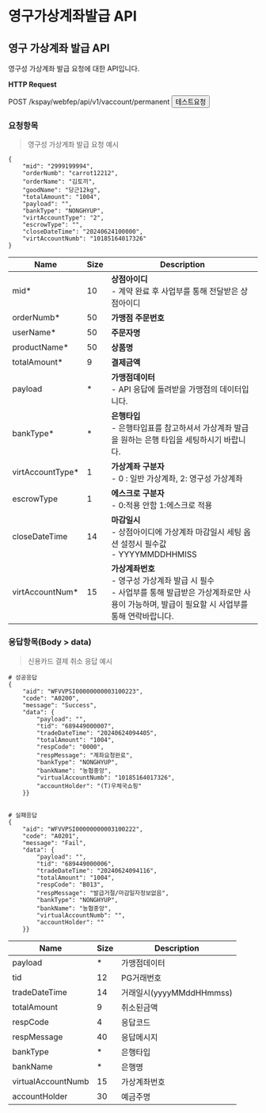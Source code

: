 # 영구가상계좌발급 API

## 영구 가상계좌 발급 API

영구성 가상계좌 발급 요청에 대한 API입니다.

**HTTP Request**

POST /kspay/webfep/api/v1/vaccount/permanent <code><button type="button" onclick="javascript:window.open('https://pgdev.ksnet.co.kr/kspay/webfep//api/test/x.jsp?api=vaccount_permanent');">테스트요청</button></code>

### 요청항목

> 영구성 가상계좌 발급 요청 예시

```예시
{
    "mid": "2999199994",
    "orderNumb": "carrot12212",
    "orderName": "김토끼",
    "goodName": "당근12kg",
    "totalAmount": "1004",
    "payload": "",
    "bankType": "NONGHYUP",
    "virtAccountType": "2",
    "escrowType": "",
    "closeDateTime": "20240624100000",
    "virtAccountNumb": "10185164017326"
}
```

Name | Size | Description
--------- |---- | ------------------
mid*  | 10 |**상점아이디**<br>- 계약 완료 후 사업부를 통해 전달받은 상점아이디
orderNumb*  | 50 |**가맹점 주문번호**
userName*  | 50 |**주문자명**
productName*  | 50 |**상품명**
totalAmount*  | 9 |**결제금액**
payload  | * | **가맹점데이터**<br>- API 응답에 돌려받을 가맹점의 데이터입니다.
bankType*  | *  | **은행타입**<br>- 은행타입표를 참고하셔서 가상계좌 발급을 원하는 은행 타입을 세팅하시기 바랍니다.
virtAccountType*  | 1 | **가상계좌 구분자**<br>- 0 : 일반 가상계좌, 2: 영구성 가상계좌
escrowType  | 1 | **에스크로 구분자**<br>- 0:적용 안함 1:에스크로 적용 
closeDateTime  | 14  | **마감일시**<br>- 상점아이디에 가상계좌 마감일시 세팅 옵션 설정시 필수값<br>- YYYYMMDDHHMISS
virtAccountNum*  | 15 | **가상계좌번호**<br>- 영구성 가상계좌 발급 시 필수<br>- 사업부를 통해 발급받은 가상계좌로만 사용이 가능하며, 발급이 필요할 시 사업부를 통해 연락바랍니다. 

### 응답항목(Body > data)
> 신용카드 결제 취소 응답 예시

```예시
# 성공응답
{
    "aid": "WFVVPSI00000000003100223",
    "code": "A0200",
    "message": "Success",
    "data": {
        "payload": "",
        "tid": "689449000007",
        "tradeDateTime": "20240624094405",
        "totalAmount": "1004",
        "respCode": "0000",
        "respMessage": "계좌요청완료",
        "bankType": "NONGHYUP",
        "bankName": "농협중앙",
        "virtualAccountNumb": "10185164017326",
        "accountHolder": "(T)우체국쇼핑"
    }}


# 실패응답
{
    "aid": "WFVVPSI00000000003100222",
    "code": "A0201",
    "message": "Fail",
    "data": {
        "payload": "",
        "tid": "689449000006",
        "tradeDateTime": "20240624094116",
        "totalAmount": "1004",
        "respCode": "B013",
        "respMessage": "발급거절/마감일자정보없음",
        "bankType": "NONGHYUP",
        "bankName": "농협중앙",
        "virtualAccountNumb": "",
        "accountHolder": ""
    }}

```

Name | Size | Description
--------- | ---- | -----------------------
payload  | *  | 가맹점데이터
tid  | 12  | PG거래번호
tradeDateTime | 14 | 거래일시(yyyyMMddHHmmss)
totalAmount  | 9  | 취소된금액
respCode  | 4  | 응답코드
respMessage  | 40  | 응답메시지
bankType  | *  | 은행타입
bankName  | *  | 은행명
virtualAccountNumb  | 15  | 가상계좌번호
accountHolder  | 30  | 예금주명

